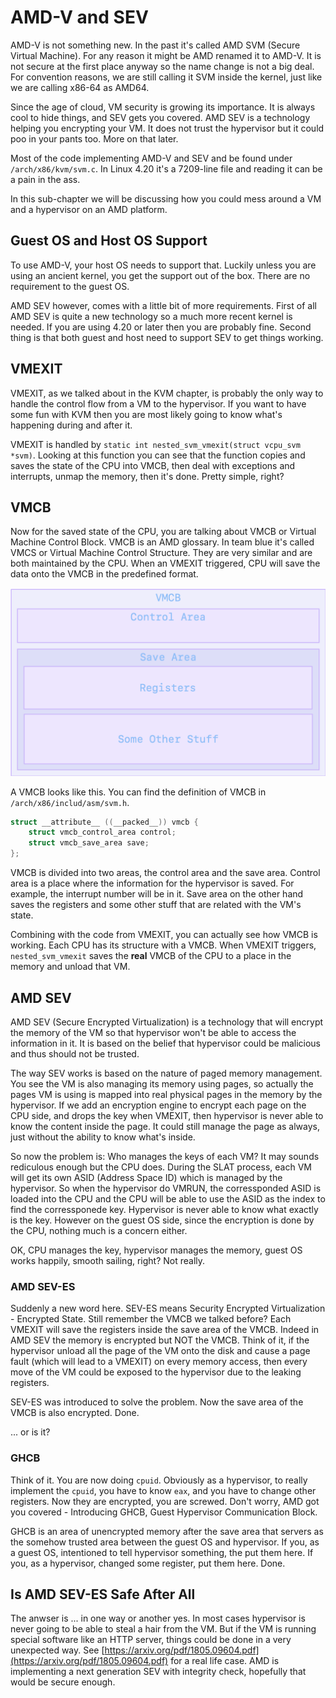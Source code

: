# AMD-V and SEV

AMD-V is not something new. In the past it's called AMD SVM \(Secure Virtual Machine\). For any reason it might be AMD renamed it to AMD-V. It is not secure at the first place anyway so the name change is not a big deal. For convention reasons, we are still calling it SVM inside the kernel, just like we are calling x86-64 as AMD64.

Since the age of cloud, VM security is growing its importance. It is always cool to hide things, and SEV gets you covered. AMD SEV is a technology helping you encrypting your VM. It does not trust the hypervisor but it could poo in your pants too. More on that later.

Most of the code implementing AMD-V and SEV and be found under `/arch/x86/kvm/svm.c`. In Linux 4.20 it's a 7209-line file and reading it can be a pain in the ass.

In this sub-chapter we will be discussing how you could mess around a VM and a hypervisor on an AMD platform.

## Guest OS and Host OS Support

To use AMD-V, your host OS needs to support that. Luckily unless you are using an ancient kernel, you get the support out of the box. There are no requirement to the guest OS.

AMD SEV however, comes with a little bit of more requirements. First of all AMD SEV is quite a new technology so a much more recent kernel is needed. If you are using 4.20 or later then you are probably fine. Second thing is that both guest and host need to support SEV to get things working.

## VMEXIT

VMEXIT, as we talked about in the KVM chapter, is probably the only way to handle the control flow from a VM to the hypervisor. If you want to have some fun with KVM then you are most likely going to know what's happening during and after it.

VMEXIT is handled by `static int nested_svm_vmexit(struct vcpu_svm *svm)`. Looking at this function you can see that the function copies and saves the state of the CPU into VMCB, then deal with exceptions and interrupts, unmap the memory, then it's done. Pretty simple, right?

## VMCB

Now for the saved state of the CPU, you are talking about VMCB or Virtual Machine Control Block. VMCB is an AMD glossary. In team blue it's called VMCS or Virtual Machine Control Structure. They are very similar and are both maintained by the CPU. When an VMEXIT triggered, CPU will save the data onto the VMCB in the predefined format.

![VMCB Layout](../.gitbook/assets/picture1.png)

A VMCB looks like this. You can find the definition of VMCB in `/arch/x86/includ/asm/svm.h`. 

```c
struct __attribute__ ((__packed__)) vmcb {
	struct vmcb_control_area control;
	struct vmcb_save_area save;
};
```

VMCB is divided into two areas, the control area and the save area. Control area is a place where the information for the hypervisor is saved. For example, the interrupt number will be in it. Save area on the other hand saves the registers and some other stuff that are related with the VM's state.

Combining with the code from VMEXIT, you can actually see how VMCB is working. Each CPU has its structure with a VMCB. When VMEXIT triggers, `nested_svm_vmexit` saves the **real** VMCB of the CPU to a place in the memory and unload that VM.

## AMD SEV

AMD SEV \(Secure Encrypted Virtualization\) is a technology that will encrypt the memory of the VM so that hypervisor won't be able to access the information in it. It is based on the belief that hypervisor could be malicious and thus should not be trusted. 

The way SEV works is based on the nature of paged memory management. You see the VM is also managing its memory using pages, so actually the pages VM is using is mapped into real physical pages in the memory by the hypervisor. If we add an encryption engine to encrypt each page on the CPU side, and drops the key when VMEXIT, then hypervisor is never able to know the content inside the page. It could still manage the page as always, just without the ability to know what's inside.

So now the problem is: Who manages the keys of each VM? It may sounds rediculous enough but the CPU does. During the SLAT process, each VM will get its own ASID \(Address Space ID\) which is managed by the hypervisor. So when the hypervisor do VMRUN, the corressponded ASID is loaded into the CPU and the CPU will be able to use the ASID as the index to find the corressponede key. Hypervisor is never able to know what exactly is the key. However on the guest OS side, since the encryption is done by the CPU, nothing much is a concern either.

OK, CPU manages the key, hypervisor manages the memory, guest OS works happily, smooth sailing, right? Not really.

### AMD SEV-ES

Suddenly a new word here. SEV-ES means Security Encrypted Virtualization - Encrypted State. Still remember the VMCB we talked before? Each VMEXIT will save the registers inside the save area of the VMCB. Indeed in AMD SEV the memory is encrypted but NOT the VMCB. Think of it, if the hypervisor unload all the page of the VM onto the disk and cause a page fault \(which will lead to a VMEXIT\) on every memory access, then every move of the VM could be exposed to the hypervisor due to the leaking registers.

SEV-ES was introduced to solve the problem. Now the save area of the VMCB is also encrypted. Done.

... or is it?

### GHCB

Think of it. You are now doing `cpuid`. Obviously as a hypervisor, to really implement the `cpuid`, you have to know `eax`, and you have to change other registers. Now they are encrypted, you are screwed. Don't worry, AMD got you covered - Introducing GHCB, Guest Hypervisor Communication Block.

GHCB is an area of unencrypted memory after the save area that servers as the somehow trusted area between the guest OS and hypervisor. If you, as a guest OS, intentioned to tell hypervisor something, the put them here. If you, as a hypervisor, changed some register, put them here. Done.

## Is AMD SEV-ES Safe After All

The anwser is ... in one way or another yes. In most cases hypervisor is never going to be able to steal a hair from the VM. But if the VM is running special software like an HTTP server, things could be done in a very unexpected way. See [https://arxiv.org/pdf/1805.09604.pdf](https://arxiv.org/pdf/1805.09604.pdf) for a real life case. AMD is implementing a next generation SEV with integrity check, hopefully that would be secure enough.

